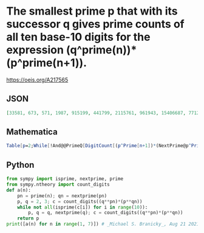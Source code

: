 # The smallest prime p that with its successor q gives prime counts of all ten base\-10 digits for the expression \(q^prime\(n\)\)\*\(p^prime\(n\+1\)\)\.
https://oeis.org/A217565
## JSON
```JSON
[33581, 673, 571, 1987, 915199, 441799, 2115761, 961943, 15406687, 77123341, 4098427, 5526679, 54560189, 22291639, 371594479, 126499693, 229299227, 103196347, 37851677, 1198387109, 801422893, 966240103, 281430131, 926679973, 154019941, 196449137, 243985993]
```
## Mathematica
```Mathematica
Table[p=2;While[!And@@PrimeQ[DigitCount[(p^Prime[n+1])*(NextPrime@p^Prime[n])]],p=NextPrime@p];p,{n,6}] (* _Giorgos Kalogeropoulos_, Aug 18 2021 *)
```
## Python
```Python
from sympy import isprime, nextprime, prime
from sympy.ntheory import count_digits
def a(n):
    pn = prime(n); qn = nextprime(pn)
    p, q = 2, 3; c = count_digits((q**pn)*(p**qn))
    while not all(isprime(c[i]) for i in range(10)):
        p, q = q, nextprime(q); c = count_digits((q**pn)*(p**qn))
    return p
print([a(n) for n in range(1, 7)]) # _Michael S. Branicky_, Aug 21 2021
```
